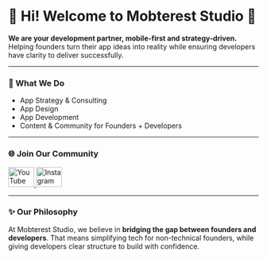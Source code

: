 <h1 align="left">👋 Hi! Welcome to Mobterest Studio 🚀</h1>

<p align="left">
  <b>We are your development partner, mobile-first and strategy-driven.</b><br/>
  Helping founders turn their app ideas into reality while ensuring developers have clarity to deliver successfully.
</p>

---

<h3 align="left">📱 What We Do</h3>

<ul align="left">
  
  <li>App Strategy & Consulting</li>
  <li>App Design</li>
  <li>App Development</li>
  <li>Content & Community for Founders + Developers</li>
</ul>

---

<h3 align="left">🌐 Join Our Community</h3>

<div align="left">
  <a href="https://www.youtube.com/@mobtereststudio" target="_blank">
    <img src="https://raw.githubusercontent.com/maurodesouza/profile-readme-generator/master/src/assets/icons/social/youtube/default.svg" width="52" height="40" alt="YouTube logo" />
  </a>
  <a href="https://www.instagram.com/mobterest.studio/" target="_blank">
    <img src="https://raw.githubusercontent.com/maurodesouza/profile-readme-generator/master/src/assets/icons/social/instagram/default.svg" width="52" height="40" alt="Instagram logo" />
  </a>
</div>

---

<h3 align="left">✨ Our Philosophy</h3>

<p align="left">
  At Mobterest Studio, we believe in <b>bridging the gap between founders and developers</b>.  
  That means simplifying tech for non-technical founders, while giving developers clear structure to build with confidence.
</p>
